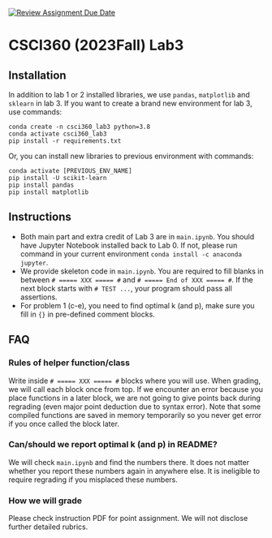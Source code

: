 [![Review Assignment Due Date](https://classroom.github.com/assets/deadline-readme-button-24ddc0f5d75046c5622901739e7c5dd533143b0c8e959d652212380cedb1ea36.svg)](https://classroom.github.com/a/dNCDt2bi)
# CSCI360 (2023Fall) Lab3

## Installation
In addition to lab 1 or 2 installed libraries, we use `pandas`, `matplotlib` and `sklearn` in lab 3. If you want to create a brand new environment for lab 3, use commands:
```
conda create -n csci360_lab3 python=3.8
conda activate csci360_lab3
pip install -r requirements.txt
```
Or, you can install new libraries to previous environment with commands:
```
conda activate [PREVIOUS_ENV_NAME]
pip install -U scikit-learn
pip install pandas
pip install matplotlib
```

## Instructions
- Both main part and extra credit of Lab 3 are in `main.ipynb`. You should have Jupyter Notebook installed back to Lab 0. If not, please run command in your current environment `conda install -c anaconda jupyter`.
- We provide skeleton code in `main.ipynb`. You are required to fill blanks in between `# ===== XXX ===== #` and `# ===== End of XXX ===== #`. If the next block starts with `# TEST ...`, your program should pass all assertions.
- For problem 1 (c-e), you need to find optimal k (and p), make sure you fill in `{}` in pre-defined comment blocks.

## FAQ
### Rules of helper function/class
Write inside `# ===== XXX ===== #` blocks where you will use. When grading, we will call each block once from top. If we encounter an error because you place functions in a later block, we are not going to give points back during regrading (even major point deduction due to syntax error). Note that some compiled functions are saved in memory temporarily so you never get error if you once called the block later.

### Can/should we report optimal k (and p) in README?
We will check `main.ipynb` and find the numbers there. It does not matter whether you report these numbers again in anywhere else. It is ineligible to require regrading if you misplaced these numbers.

### How we will grade
Please check instruction PDF for point assignment. We will not disclose further detailed rubrics.
